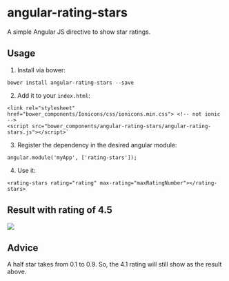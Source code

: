 # angular-rating-stars
A simple Angular JS directive to show star ratings.

## Usage

1) Install via bower:

`bower install angular-rating-stars --save`

2) Add it to your `index.html`:

 ```
 <link rel="stylesheet" href="bower_components/Ionicons/css/ionicons.min.css"> <!-- not ionic -->
 <script src="bower_components/angular-rating-stars/angular-rating-stars.js"></script>`
 ```

3) Register the dependency in the desired angular module:

`angular.module('myApp', ['rating-stars']);`

4) Use it:

`<rating-stars rating="rating" max-rating="maxRatingNumber"></rating-stars>`

## Result with rating of 4.5

![](http://i.imgur.com/8yGvw54.png)

## Advice
A half star takes from 0.1 to 0.9. So, the 4.1 rating will still show as the result above.
